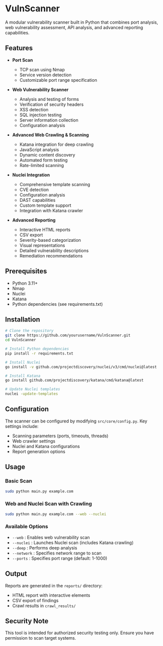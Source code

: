 # VulnScanner

A modular vulnerability scanner built in Python that combines port analysis, web vulnerability assessment, API analysis, and advanced reporting capabilities.

## Features

- **Port Scan**
  - TCP scan using Nmap
  - Service version detection
  - Customizable port range specification

- **Web Vulnerability Scanner**
  - Analysis and testing of forms
  - Verification of security headers
  - XSS detection
  - SQL injection testing
  - Server information collection
  - Configuration analysis

- **Advanced Web Crawling & Scanning**
  - Katana integration for deep crawling
  - JavaScript analysis
  - Dynamic content discovery
  - Automated form testing
  - Rate-limited scanning

- **Nuclei Integration**
  - Comprehensive template scanning
  - CVE detection
  - Configuration analysis
  - DAST capabilities
  - Custom template support
  - Integration with Katana crawler

- **Advanced Reporting**
  - Interactive HTML reports
  - CSV export
  - Severity-based categorization
  - Visual representations
  - Detailed vulnerability descriptions
  - Remediation recommendations

## Prerequisites

- Python 3.11+
- Nmap
- Nuclei
- Katana
- Python dependencies (see requirements.txt)

## Installation

```bash
# Clone the repository
git clone https://github.com/yourusername/VulnScanner.git
cd VulnScanner

# Install Python dependencies
pip install -r requirements.txt

# Install Nuclei
go install -v github.com/projectdiscovery/nuclei/v3/cmd/nuclei@latest

# Install Katana
go install github.com/projectdiscovery/katana/cmd/katana@latest

# Update Nuclei templates
nuclei -update-templates
```

## Configuration

The scanner can be configured by modifying `src/core/config.py`. Key settings include:
- Scanning parameters (ports, timeouts, threads)
- Web crawler settings
- Nuclei and Katana configurations
- Report generation options

## Usage

### Basic Scan
```bash
sudo python main.py example.com
```

### Web and Nuclei Scan with Crawling
```bash
sudo python main.py example.com --web --nuclei
```

### Available Options
- `--web` : Enables web vulnerability scan
- `--nuclei` : Launches Nuclei scan (includes Katana crawling)
- `--deep` : Performs deep analysis
- `--network` : Specifies network range to scan
- `--ports` : Specifies port range (default: 1-1000)

## Output

Reports are generated in the `reports/` directory:
- HTML report with interactive elements
- CSV export of findings
- Crawl results in `crawl_results/`

## Security Note

This tool is intended for authorized security testing only. Ensure you have permission to scan target systems.

